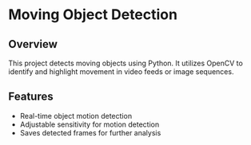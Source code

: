 # Moving Object Detection

## Overview
This project detects moving objects using Python. It utilizes OpenCV to identify and highlight movement in video feeds or image sequences.

## Features
- Real-time object motion detection
- Adjustable sensitivity for motion detection
- Saves detected frames for further analysis

